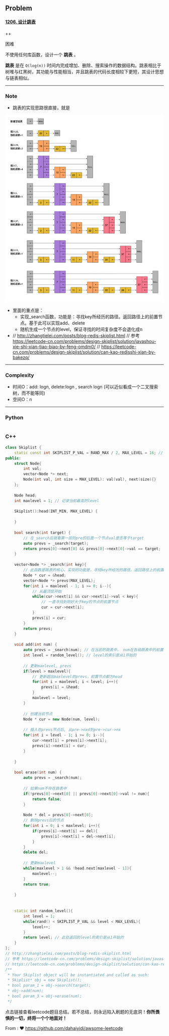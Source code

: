 ## Problem

#### [1206. 设计跳表](https://leetcode-cn.com/problems/design-skiplist/)

++

困难

不使用任何库函数，设计一个 **跳表** 。

**跳表** 是在 `O(log(n))` 时间内完成增加、删除、搜索操作的数据结构。跳表相比于树堆与红黑树，其功能与性能相当，并且跳表的代码长度相较下更短，其设计思想与链表相似。

------

### Note

- 跳表的实现思路很直接，就是

![skiplist插入形成过程](../imgs/skiplist_insertions.png)

- 里面的重点是：
  - 实现_search函数，功能是：寻找key所经历的路径。返回路径上的前置节点。基于此可以实现add、delete
  - 随机生成一个节点的level，保证寻找的时间复杂度不会退化成n
- // http://zhangtielei.com/posts/blog-redis-skiplist.html
  // 参考 https://leetcode-cn.com/problems/design-skiplist/solution/javashou-xie-shi-xian-tiao-biao-by-feng-omdm0/
  // https://leetcode-cn.com/problems/design-skiplist/solution/can-kao-redisshi-xian-by-bakezq/

------

### Complexity

- 时间O：add: logn, delete:logn , search logn  (可以近似看成一个二叉搜索树，而不能等同)
- 空间O：n

------

### Python

```python

```

### C++

```C++
class Skiplist {
    static const int SKIPLIST_P_VAL = RAND_MAX / 2, MAX_LEVEL = 16; // RAND_MAX是rand()所能达到的最大值。
public:
    struct Node{
        int val;
        vector<Node *> next;
        Node(int val, int size = MAX_LEVEL): val(val), next(size){}
    };

    Node head;
    int maxlevel = 1; // 记录当前最高的level

    Skiplist():head(INT_MIN, MAX_LEVEL) {

    }
    
    bool search(int target) {
        // 在_search后就看第一层的pre的后面一个节点val是否等于target
        auto prevs = _search(target);
        return prevs[0]->next[0] && prevs[0]->next[0]->val == target;
    }

    vector<Node *> _search(int key){
        // 此函数是跳表的核心，实现的功能是，寻找key所经历的路径。返回路径上的前置节点
        Node * cur = &head;
        vector<Node *> prevs(MAX_LEVEL);
        for(int i = maxlevel - 1; i >= 0; i--){
            // 从最顶层开始
            while(cur->next[i] && cur->next[i]->val < key){
                // 一直寻找到刚好大于key的节点的前置节点
                cur = cur->next[i];
            }
            prevs[i] = cur;
        }
        return prevs;
    }
    
    void add(int num) {
        auto prevs = _search(num); // 在当前的跳表中， num在各级跳表中的前置节点
        int level = random_level(); // level的索引是从1开始的

        // 更新maxlevel, prevs
        if(level > maxlevel){
            // 更新超出maxlevel的prevs，前置节点都为head
            for(int i = maxlevel; i < level; i++){
                prevs[i] = &head;  
            }
            maxlevel = level;
        }

        // 创建当前节点
        Node * cur = new Node(num, level);

        // 插入在prevs节点后, 从pre->nxd到pre->cur->nx
        for(int i = level - 1; i >= 0; i--){
            cur->next[i] = prevs[i]->next[i];
            prevs[i]->next[i] = cur;
        }

    }
    
    bool erase(int num) {
        auto prevs = _search(num);

        // 如果num不存在跳表中
        if(!prevs[0]->next[0] || prevs[0]->next[0]->val != num){
            return false;
        }

        Node * del = prevs[0]->next[0];
        // 删除prevs后的节点
        for(int i = 0; i < maxlevel; i++){
            if(prevs[i]->next[i] == del){
                prevs[i]->next[i] = del->next[i];
            }
        }
        delete del;

        // 更新maxlevel
        while(maxlevel > 1 && !head.next[maxlevel - 1]){
            maxlevel--;
        }
        return true;

    }
    

    static int random_level(){
        int level = 1;
        while(rand() < SKIPLIST_P_VAL && level < MAX_LEVEL){
            level++;
        }
        return level; // 此处返回的level的索引是从1开始的
    }
};
// http://zhangtielei.com/posts/blog-redis-skiplist.html
// 参考 https://leetcode-cn.com/problems/design-skiplist/solution/javashou-xie-shi-xian-tiao-biao-by-feng-omdm0/
// https://leetcode-cn.com/problems/design-skiplist/solution/can-kao-redisshi-xian-by-bakezq/
/**
 * Your Skiplist object will be instantiated and called as such:
 * Skiplist* obj = new Skiplist();
 * bool param_1 = obj->search(target);
 * obj->add(num);
 * bool param_3 = obj->erase(num);
 */
```



点击链接查看leetcode题目总结。若不总结，则永远陷入刷题的无底洞！**你所畏惧的一切，终将一个个地面对！**

From : :heart: https://github.com/dahaiyidi/awsome-leetcode

